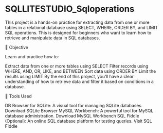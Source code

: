 # SQLLITESTUDIO_Sqloperations

This project is a hands-on practice for extracting data from one or more tables in a relational database using SELECT, WHERE, ORDER BY, and LIMIT SQL operations. This is designed for beginners who want to learn how to retrieve and manipulate data in SQL databases.

📌 Objective

Learn and practice how to:

Extract data from one or more tables using SELECT
Filter records using WHERE, AND, OR, LIKE, and BETWEEN
Sort data using ORDER BY
Limit the results using LIMIT
By the end of this project, you'll have a clear understanding of how to retrieve data and filter it based on conditions in a database.

🧰 Tools Used

DB Browser for SQLite: A visual tool for managing SQLite databases. Download SQLite Browser
MySQL Workbench: A powerful tool for MySQL database administration. Download MySQL Workbench
SQL Fiddle (Optional): An online SQL database platform for testing queries. Visit SQL Fiddle
